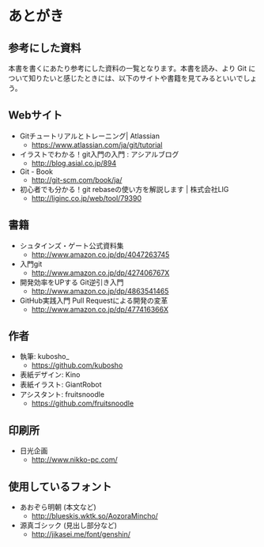 # あとがき

## 参考にした資料

本書を書くにあたり参考にした資料の一覧となります。本書を読み、より Git について知りたいと感じたときには、以下のサイトや書籍を見てみるといいでしょう。

## Webサイト

- Gitチュートリアルとトレーニング| Atlassian
    - https://www.atlassian.com/ja/git/tutorial
- イラストでわかる！git入門の入門 : アシアルブログ
    - http://blog.asial.co.jp/894
- Git - Book
    - http://git-scm.com/book/ja/
- 初心者でも分かる！git rebaseの使い方を解説します | 株式会社LIG
    - http://liginc.co.jp/web/tool/79390

## 書籍

- シュタインズ・ゲート公式資料集
    - http://www.amazon.co.jp/dp/4047263745
- 入門git
    - http://www.amazon.co.jp/dp/427406767X
- 開発効率をUPする Git逆引き入門
    - http://www.amazon.co.jp/dp/4863541465
- GitHub実践入門 Pull Requestによる開発の変革
    - http://www.amazon.co.jp/dp/477416366X

## 作者

- 執筆: kubosho_
    - https://github.com/kubosho
- 表紙デザイン: Kino
- 表紙イラスト: GiantRobot
- アシスタント: fruitsnoodle
    - https://github.com/fruitsnoodle

## 印刷所

- 日光企画
    - http://www.nikko-pc.com/

## 使用しているフォント

- あおぞら明朝 (本文など)
    - http://blueskis.wktk.so/AozoraMincho/
- 源真ゴシック (見出し部分など)
    - http://jikasei.me/font/genshin/
